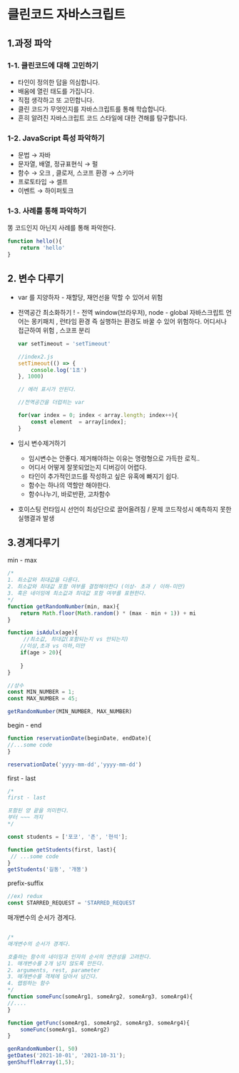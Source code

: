 # 클린코드 자바스크립트

## 1.과정 파악

### 1-1. 클린코드에 대해 고민하기

- 타인이 정의한 답을 의심합니다.
- 배움에 열린 태도를 가집니다.
- 직접 생각하고 또 고민합니다.
- 클린 코드가 무엇인지를 자바스크립트를 통해 학습합니다.
- 흔히 알려진 자바스크립트 코드 스타일에 대한 견해를 탐구합니다.

### 1-2. JavaScript 특성 파악하기

- 문법 → 자바
- 문자열, 배열, 정규표현식 → 펄
- 함수 → 오크 , 클로저, 스코프 환경 → 스키마
- 프로토타입 → 셀프
- 이벤트 → 하이퍼토크

### 1-3. 사례를 통해 파악하기

똥 코드인지 아닌지 사례를 통해 파악한다.

```jsx
function hello(){
	return 'hello'
}
```

## 2. 변수 다루기

- var 를 지양하자  - 재할당, 재언선을 막할 수 있어서 위험
- 전역공간 최소화하기 !  - 전역 window(브라우저), node - global
자바스크립트 언어는 몽키패치  , 런타임 환경 즉 실행하는 환경도 바꿀 수 있어 위험하다.
어디서나 접근하여 위험 , 스코프 분리
    
    ```jsx
    var setTimeout = 'setTimeout' 
    
    //index2.js
    setTimeout(() => {
    	console.log('1초')
    }, 1000)
    
    // 에러 표시가 안된다.
    
    //전역공간을 더럽히는 var 
    
    for(var index = 0; index < array.length; index++){
    	const element  = array[index];
    }
    ```
    
- 임시 변수제거하기
    - 임시변수는 안좋다. 제거해야하는 이유는 명령형으로 가득한 로직..
    - 어디서 어떻게 잘못되었는지 디버깅이 어렵다.
    - 타인이 추가적인코드를 작성하고 싶은 유혹에 빠지기 쉽다.
    - 함수는 하나의 역할만 해야한다.
    - 함수나누기, 바로반환,   고차함수
- 호이스팅
런타임시 선언이 최상단으로 끌어올려짐 / 문제 코드작성시 예측하지 못한 실행결과 발생

## 3.경계다루기

min - max

```jsx
/*
1. 최소값와 최대값을 다룬다.
2. 최소값와 최대값 포함 여부를 결정해야한다 (이상- 초과 / 이하-미만)
3. 혹은 네이밍에 최소값과 최대값 포함 여부를 표현한다.
*/
function getRandomNumber(min, max){
	return Math.floor(Math.random() * (max - min + 1)) + mi
}

function isAdulx(age){
	 //최소값, 최대값(포함되는지 vs 안되는지)
	//이상,초과 vs 이하,미만 
	if(age > 20){
			
	}
}

//상수
const MIN_NUMBER = 1;
const MAX_NUMBER = 45;

getRandomNumber(MIN_NUMBER, MAX_NUMBER)
```

begin - end

```jsx
function reservationDate(beginDate, endDate){
//...some code
}

reservationDate('yyyy-mm-dd','yyyy-mm-dd')
```

first - last

```jsx
/*
first - last

포함된 양 끝을 의미한다.
부터 ~~~ 까지
*/

const students = ['포코', '존', '현석'];

function getStudents(first, last){
 // ...some code
}
getStudents('길동', '개똥')
```

prefix-suffix

```jsx
//ex) redux
const STARRED_REQUEST = 'STARRED_REQUEST
```

매개변수의 순서가 경계다.

```jsx

/*
매개변수의 순서가 경계다.

호출하는 함수의 네이밍과 인자의 순서의 연관성을 고려한다.
1. 매개변수를 2개 넘지 않도록 만든다.
2. arguments, rest, parameter
3. 매개변수를 객체에 담아서 넘긴다.
4. 랩핑하는 함수 
*/
function someFunc(someArg1, someArg2, someArg3, someArg4){
//....
}

function getFunc(someArg1, someArg2, someArg3, someArg4){
	someFunc(someArg1, someArg2)
}

genRandomNumber(1, 50)
getDates('2021-10-01', '2021-10-31');
genShuffleArray(1,5);

```